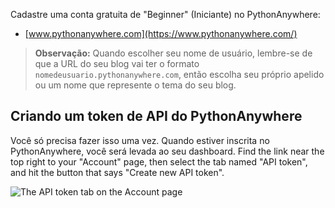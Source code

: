 Cadastre uma conta gratuita de "Beginner" (Iniciante) no PythonAnywhere:

* [www.pythonanywhere.com](https://www.pythonanywhere.com/)

> **Observação:** Quando escolher seu nome de usuário, lembre-se de que a URL do seu blog vai ter o formato `nomedeusuario.pythonanywhere.com`, então escolha seu próprio apelido ou um nome que represente o tema do seu blog.

## Criando um token de API do PythonAnywhere

Você só precisa fazer isso uma vez. Quando estiver inscrita no PythonAnywhere, você será levada ao seu dashboard. Find the link near the top right to your "Account" page, then select the tab named "API token", and hit the button that says "Create new API token".

![The API token tab on the Account page](../deploy/images/pythonanywhere_create_api_token.png)